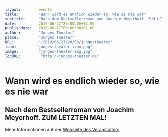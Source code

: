 ```yaml
---
layout:        events
title:         "Wann wird es endlich wieder so, wie es nie war"
subtitle:      "Nach dem Bestsellerroman von Joachim Meyerhoff. ZUM LETZTEN MAL!"
date:          2019-06-27T20:00:00+01:00
publishdate:   2019-06-17T00:00:00+01:00
author:        "Junges Theater"
place:         "Junges Theater"
URL:           "/2019/06/27/20/00/jungestheater"
icon:         "junges-theater-icon.png"
image:         "junges-theater-img.jpg"
locURL:         "http://junges-theater.de"
---
```


Wann wird es endlich wieder so, wie es nie war
===========

Nach dem Bestsellerroman von Joachim Meyerhoff. ZUM LETZTEN MAL!
-----------



Mehr Informationen auf der [Webseite des Veranstalters](http://www.junges-theater.de/content/index.php?id=681)
